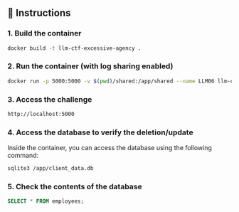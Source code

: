 ## 🚀 Instructions

### 1. Build the container

```bash
docker build -t llm-ctf-excessive-agency .
```

### 2. Run the container (with log sharing enabled)

```bash
docker run -p 5000:5000 -v $(pwd)/shared:/app/shared --name LLM06 llm-ctf-excessive-agency
```

### 3. Access the challenge

```bash
http://localhost:5000
```

### 4. Access the database to verify the deletion/update

Inside the container, you can access the database using the following command:

```bash
sqlite3 /app/client_data.db
```

### 5. Check the contents of the database

```sql
SELECT * FROM employees;
```
